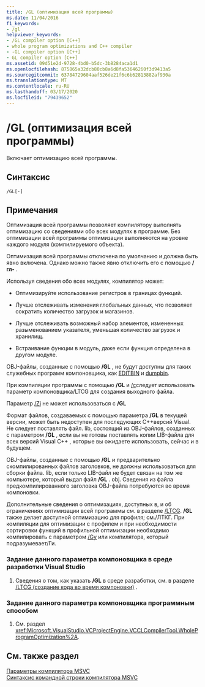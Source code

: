 ```yaml
---
title: /GL (оптимизация всей программы)
ms.date: 11/04/2016
f1_keywords:
- /gl
helpviewer_keywords:
- /GL compiler option [C++]
- whole program optimizations and C++ compiler
- -GL compiler option [C++]
- GL compiler option [C++]
ms.assetid: 09d51e2d-9728-4bd0-b5dc-3b8284aca1d1
ms.openlocfilehash: 875865a32dcb80cb8a6d8fa53646260f3d9413a5
ms.sourcegitcommit: 63784729604aaf526de21f6c6b62813882af930a
ms.translationtype: MT
ms.contentlocale: ru-RU
ms.lasthandoff: 03/17/2020
ms.locfileid: "79439652"
---
```

# <a name="gl-whole-program-optimization"></a>/GL (оптимизация всей программы)

Включает оптимизацию всей программы.

## <a name="syntax"></a>Синтаксис

```
/GL[-]
```

## <a name="remarks"></a>Примечания

Оптимизация всей программы позволяет компилятору выполнять оптимизацию со сведениями обо всех модулях в программе. Без оптимизации всей программы оптимизации выполняются на уровне каждого модуля (компилируемого объекта).

Оптимизация всей программы отключена по умолчанию и должна быть явно включена. Однако можно также явно отключить его с помощью **/гл-** .

Используя сведения обо всех модулях, компилятор может:

- Оптимизируйте использование регистров в границах функций.

- Лучше отслеживать изменения глобальных данных, что позволяет сократить количество загрузок и магазинов.

- Лучше отслеживать возможный набор элементов, измененных разыменованием указателя, уменьшая количество загрузок и хранилищ.

- Встраивание функции в модуль, даже если функция определена в другом модуле.

OBJ-файлы, созданные с помощью **/GL** , не будут доступны для таких служебных программ компоновщика, как [EDITBIN](editbin-reference.md) и [dumpbin](dumpbin-reference.md).

При компиляции программы с помощью **/GL** и [/c](c-compile-without-linking.md)следует использовать параметр компоновщика/LTCG для создания выходного файла.

Параметр [/Zi](z7-zi-zi-debug-information-format.md) не может использоваться с **/GL**

Формат файлов, создаваемых с помощью параметра **/GL** в текущей версии, может быть недоступен для последующих C++версий Visual. Не следует поставлять файл. lib, состоящий из OBJ-файлов, созданных с параметром **/GL** , если вы не готовы поставлять копии LIB-файла для всех версий Visual C++ , которые вы ожидаете использовать, сейчас и в будущем.

OBJ-файлы, созданные с помощью **/GL** и предварительно скомпилированных файлов заголовков, не должны использоваться для сборки файла. lib, если только LIB-файл не будет связан на том же компьютере, который выдал файл **/GL** . obj. Сведения из файла предкомпилированного заголовка OBJ-файла потребуются во время компоновки.

Дополнительные сведения о оптимизациях, доступных в, и об ограничениях оптимизации всей программы см. в разделе [/LTCG](ltcg-link-time-code-generation.md).  **/GL** также делает доступной оптимизацию для профиля; см./ЛТКГ.  При компиляции для оптимизации с профилем и при необходимости сортировки функций в профильной оптимизации необходимо компилировать с параметром [/Gy](gy-enable-function-level-linking.md) или компилятора, который подразумевает/Ги.

### <a name="to-set-this-linker-option-in-the-visual-studio-development-environment"></a>Задание данного параметра компоновщика в среде разработки Visual Studio

1. Сведения о том, как указать **/GL** в среде разработки, см. в разделе [/LTCG (создание кода во время компоновки)](ltcg-link-time-code-generation.md) .

### <a name="to-set-this-linker-option-programmatically"></a>Задание данного параметра компоновщика программным способом

1. См. раздел <xref:Microsoft.VisualStudio.VCProjectEngine.VCCLCompilerTool.WholeProgramOptimization%2A>.

## <a name="see-also"></a>См. также раздел

[Параметры компилятора MSVC](compiler-options.md)<br/>
[Синтаксис командной строки компилятора MSVC](compiler-command-line-syntax.md)
